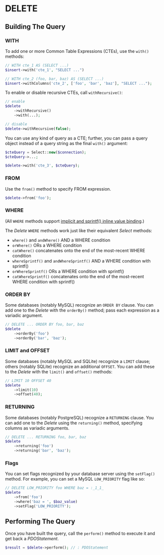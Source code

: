 # DELETE

## Building The Query

### WITH

To add one or more Common Table Expressions (CTEs), use the `with()` methods:

```php
// WITH cte_1 AS (SELECT ...)
$insert->with('cte_1', "SELECT ...")

// WITH cte_2 (foo, bar, baz) AS (SELECT ...)
$insert->withColumns('cte_2', ['foo', 'bar', 'baz'], "SELECT ...");
```

To enable or disable recursive CTEs, call `withRecursive()`:

```php
// enable
$delete
    ->withRecursive()
    ->with(...);

// disable
$delete->withRecursive(false);
```

You can use any kind of query as a CTE; further, you can pass a query object
instead of a query string as the final `with()` argument:

```php
$cteQuery = Select::new($connection);
$cteQuery->...;

$delete->with('cte_3', $cteQuery);
```

### FROM

Use the `from()` method to specify FROM expression.

```php
$delete->from('foo');
```

### WHERE

(All `WHERE` methods support [implicit and sprintf() inline value binding](binding.md).)

The _Delete_ `WHERE` methods work just like their equivalent _Select_ methods:

- `where()` and `andWhere()` AND a WHERE condition
- `orWhere()` ORs a WHERE condition
- `catWhere()` concatenates onto the end of the most-recent WHERE condition
- `whereSprintf()` and `andWhereSprintf()` AND a WHERE condition with sprintf()
- `orWhereSprintf()` ORs a WHERE condition with sprintf()
- `catWhereSprintf()` concatenates onto the end of the most-recent WHERE condition with sprintf()

### ORDER BY

Some databases (notably MySQL) recognize an `ORDER BY` clause. You can add one
to the _Delete_ with the `orderBy()` method; pass each expression as a variadic
argument.

```php
// DELETE ... ORDER BY foo, bar, baz
$delete
    ->orderBy('foo')
    ->orderBy('bar', 'baz');
```

### LIMIT and OFFSET

Some databases (notably MySQL and SQLite) recognize a `LIMIT` clause; others
(notably SQLite) recognize an additional `OFFSET`. You can add these to the
_Delete_ with the `limit()` and `offset()` methods:

```php
// LIMIT 10 OFFSET 40
$delete
    ->limit(10)
    ->offset(40);
```

### RETURNING

Some databases (notably PostgreSQL) recognize a `RETURNING` clause. You can add
one to the _Delete_ using the `returning()` method, specifying columns as
variadic arguments.

```php
// DELETE ... RETURNING foo, bar, baz
$delete
    ->returning('foo')
    ->returning('bar', 'baz');
```

### Flags

You can set flags recognized by your database server using the `setFlag()`
method. For example, you can set a MySQL `LOW_PRIORITY` flag like so:

```php
// DELETE LOW_PRIORITY foo WHERE baz = :_1_1_
$delete
    ->from('foo')
    ->where('baz = ', $baz_value)
    ->setFlag('LOW_PRIORITY');
```

## Performing The Query

Once you have built the query, call the `perform()` method to execute it and
get back a _PDOStatement_.

```php
$result = $delete->perform(); // : PDOStatement
```
